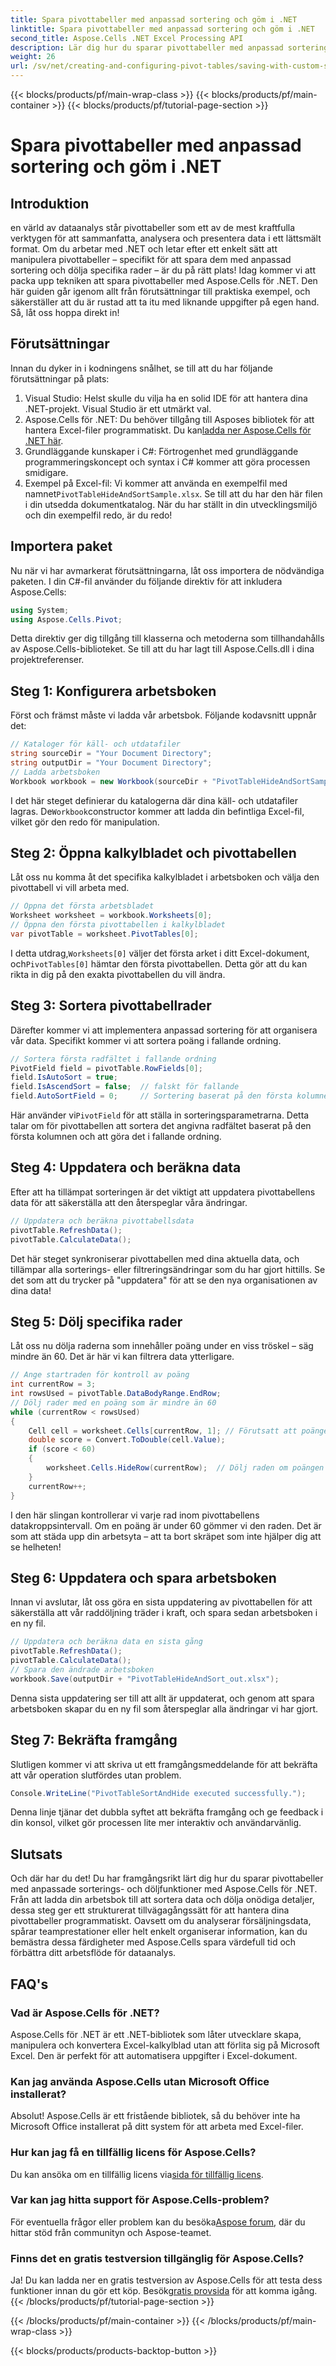 ```yaml
---
title: Spara pivottabeller med anpassad sortering och göm i .NET
linktitle: Spara pivottabeller med anpassad sortering och göm i .NET
second_title: Aspose.Cells .NET Excel Processing API
description: Lär dig hur du sparar pivottabeller med anpassad sortering och döljning av rader med Aspose.Cells för .NET. Steg-för-steg-guide med praktiska exempel ingår.
weight: 26
url: /sv/net/creating-and-configuring-pivot-tables/saving-with-custom-sort-and-hide/
---
```


{{< blocks/products/pf/main-wrap-class >}}
{{< blocks/products/pf/main-container >}}
{{< blocks/products/pf/tutorial-page-section >}}

# Spara pivottabeller med anpassad sortering och göm i .NET

## Introduktion
en värld av dataanalys står pivottabeller som ett av de mest kraftfulla verktygen för att sammanfatta, analysera och presentera data i ett lättsmält format. Om du arbetar med .NET och letar efter ett enkelt sätt att manipulera pivottabeller – specifikt för att spara dem med anpassad sortering och dölja specifika rader – är du på rätt plats! Idag kommer vi att packa upp tekniken att spara pivottabeller med Aspose.Cells för .NET. Den här guiden går igenom allt från förutsättningar till praktiska exempel, och säkerställer att du är rustad att ta itu med liknande uppgifter på egen hand. Så, låt oss hoppa direkt in!
## Förutsättningar
Innan du dyker in i kodningens snålhet, se till att du har följande förutsättningar på plats:
1. Visual Studio: Helst skulle du vilja ha en solid IDE för att hantera dina .NET-projekt. Visual Studio är ett utmärkt val.
2.  Aspose.Cells för .NET: Du behöver tillgång till Asposes bibliotek för att hantera Excel-filer programmatiskt. Du kan[ladda ner Aspose.Cells för .NET här](https://releases.aspose.com/cells/net/).
3. Grundläggande kunskaper i C#: Förtrogenhet med grundläggande programmeringskoncept och syntax i C# kommer att göra processen smidigare.
4.  Exempel på Excel-fil: Vi kommer att använda en exempelfil med namnet`PivotTableHideAndSortSample.xlsx`. Se till att du har den här filen i din utsedda dokumentkatalog.
När du har ställt in din utvecklingsmiljö och din exempelfil redo, är du redo!
## Importera paket
Nu när vi har avmarkerat förutsättningarna, låt oss importera de nödvändiga paketen. I din C#-fil använder du följande direktiv för att inkludera Aspose.Cells:
```csharp
using System;
using Aspose.Cells.Pivot;
```
Detta direktiv ger dig tillgång till klasserna och metoderna som tillhandahålls av Aspose.Cells-biblioteket. Se till att du har lagt till Aspose.Cells.dll i dina projektreferenser.
## Steg 1: Konfigurera arbetsboken
Först och främst måste vi ladda vår arbetsbok. Följande kodavsnitt uppnår det:
```csharp
// Kataloger för käll- och utdatafiler
string sourceDir = "Your Document Directory";
string outputDir = "Your Document Directory";
// Ladda arbetsboken
Workbook workbook = new Workbook(sourceDir + "PivotTableHideAndSortSample.xlsx");
```
 I det här steget definierar du katalogerna där dina käll- och utdatafiler lagras. De`Workbook`constructor kommer att ladda din befintliga Excel-fil, vilket gör den redo för manipulation.
## Steg 2: Öppna kalkylbladet och pivottabellen
Låt oss nu komma åt det specifika kalkylbladet i arbetsboken och välja den pivottabell vi vill arbeta med.
```csharp
// Öppna det första arbetsbladet
Worksheet worksheet = workbook.Worksheets[0];
// Öppna den första pivottabellen i kalkylbladet
var pivotTable = worksheet.PivotTables[0];
```
 I detta utdrag,`Worksheets[0]` väljer det första arket i ditt Excel-dokument, och`PivotTables[0]` hämtar den första pivottabellen. Detta gör att du kan rikta in dig på den exakta pivottabellen du vill ändra.
## Steg 3: Sortera pivottabellrader
Därefter kommer vi att implementera anpassad sortering för att organisera vår data. Specifikt kommer vi att sortera poäng i fallande ordning.
```csharp
// Sortera första radfältet i fallande ordning
PivotField field = pivotTable.RowFields[0];
field.IsAutoSort = true;
field.IsAscendSort = false;  // falskt för fallande
field.AutoSortField = 0;     // Sortering baserat på den första kolumnen
```
 Här använder vi`PivotField` för att ställa in sorteringsparametrarna. Detta talar om för pivottabellen att sortera det angivna radfältet baserat på den första kolumnen och att göra det i fallande ordning. 
## Steg 4: Uppdatera och beräkna data
Efter att ha tillämpat sorteringen är det viktigt att uppdatera pivottabellens data för att säkerställa att den återspeglar våra ändringar.
```csharp
// Uppdatera och beräkna pivottabellsdata
pivotTable.RefreshData();
pivotTable.CalculateData();
```
Det här steget synkroniserar pivottabellen med dina aktuella data, och tillämpar alla sorterings- eller filtreringsändringar som du har gjort hittills. Se det som att du trycker på "uppdatera" för att se den nya organisationen av dina data!
## Steg 5: Dölj specifika rader
Låt oss nu dölja raderna som innehåller poäng under en viss tröskel – säg mindre än 60. Det är här vi kan filtrera data ytterligare.
```csharp
// Ange startraden för kontroll av poäng
int currentRow = 3;
int rowsUsed = pivotTable.DataBodyRange.EndRow;
// Dölj rader med en poäng som är mindre än 60
while (currentRow < rowsUsed)
{
    Cell cell = worksheet.Cells[currentRow, 1]; // Förutsatt att poängen finns i den första kolumnen
    double score = Convert.ToDouble(cell.Value);
    if (score < 60)
    {
        worksheet.Cells.HideRow(currentRow);  // Dölj raden om poängen är under 60
    }
    currentRow++;
}
```
I den här slingan kontrollerar vi varje rad inom pivottabellens datakroppsintervall. Om en poäng är under 60 gömmer vi den raden. Det är som att städa upp din arbetsyta – att ta bort skräpet som inte hjälper dig att se helheten!
## Steg 6: Uppdatera och spara arbetsboken
Innan vi avslutar, låt oss göra en sista uppdatering av pivottabellen för att säkerställa att vår raddöljning träder i kraft, och spara sedan arbetsboken i en ny fil.
```csharp
// Uppdatera och beräkna data en sista gång
pivotTable.RefreshData();
pivotTable.CalculateData();
// Spara den ändrade arbetsboken
workbook.Save(outputDir + "PivotTableHideAndSort_out.xlsx");
```
Denna sista uppdatering ser till att allt är uppdaterat, och genom att spara arbetsboken skapar du en ny fil som återspeglar alla ändringar vi har gjort.
## Steg 7: Bekräfta framgång
Slutligen kommer vi att skriva ut ett framgångsmeddelande för att bekräfta att vår operation slutfördes utan problem.
```csharp
Console.WriteLine("PivotTableSortAndHide executed successfully.");
```
Denna linje tjänar det dubbla syftet att bekräfta framgång och ge feedback i din konsol, vilket gör processen lite mer interaktiv och användarvänlig.
## Slutsats
Och där har du det! Du har framgångsrikt lärt dig hur du sparar pivottabeller med anpassade sorterings- och döljfunktioner med Aspose.Cells för .NET. Från att ladda din arbetsbok till att sortera data och dölja onödiga detaljer, dessa steg ger ett strukturerat tillvägagångssätt för att hantera dina pivottabeller programmatiskt. Oavsett om du analyserar försäljningsdata, spårar teamprestationer eller helt enkelt organiserar information, kan du bemästra dessa färdigheter med Aspose.Cells spara värdefull tid och förbättra ditt arbetsflöde för dataanalys.
## FAQ's
### Vad är Aspose.Cells för .NET?
Aspose.Cells för .NET är ett .NET-bibliotek som låter utvecklare skapa, manipulera och konvertera Excel-kalkylblad utan att förlita sig på Microsoft Excel. Den är perfekt för att automatisera uppgifter i Excel-dokument.
### Kan jag använda Aspose.Cells utan Microsoft Office installerat?
Absolut! Aspose.Cells är ett fristående bibliotek, så du behöver inte ha Microsoft Office installerat på ditt system för att arbeta med Excel-filer.
### Hur kan jag få en tillfällig licens för Aspose.Cells?
 Du kan ansöka om en tillfällig licens via[sida för tillfällig licens](https://purchase.aspose.com/temporary-license/).
### Var kan jag hitta support för Aspose.Cells-problem?
 För eventuella frågor eller problem kan du besöka[Aspose forum](https://forum.aspose.com/c/cells/9), där du hittar stöd från communityn och Aspose-teamet.
### Finns det en gratis testversion tillgänglig för Aspose.Cells?
 Ja! Du kan ladda ner en gratis testversion av Aspose.Cells för att testa dess funktioner innan du gör ett köp. Besök[gratis provsida](https://releases.aspose.com/) för att komma igång.
{{< /blocks/products/pf/tutorial-page-section >}}

{{< /blocks/products/pf/main-container >}}
{{< /blocks/products/pf/main-wrap-class >}}

{{< blocks/products/products-backtop-button >}}
